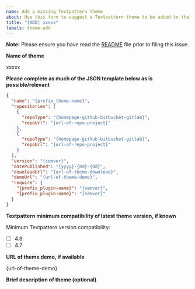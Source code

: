 ```yaml
---
name: Add a missing Textpattern theme
about: Use this form to suggest a Textpattern theme to be added to the themes website.
title: "[ADD] xxxxx"
labels: theme-add
---
```


**Note:** Please ensure you have read the [README](https://github.com/textpattern/textpattern-curated-themes-list/blob/master/README.md) file prior to filing this issue.

**Name of theme**

xxxxx

**Please complete as much of the JSON template below as is possible/relevant**

```json
{
  "name": "{prefix_theme-name}",
  "repositories": [
    {
      "repoType": "{homepage-github-bitbucket-gitlab}",
      "repoUrl": "{url-of-repo-project}"
    },
    {
      "repoType": "{homepage-github-bitbucket-gitlab}",
      "repoUrl": "{url-of-repo-project}"
    }
  ],
  "version": "{semver}",
  "datePublished": "{yyyy}-{mm}-{dd}",
  "downloadUrl": "{url-of-theme-download}",
  "demoUrl": "{url-of-theme-demo}",
  "require": {
    "{prefix_plugin-name}": "{semver}",
    "{prefix_plugin-name}": "{semver}"
  }
}
```

**Textpattern minimum compatibility of latest theme version, if known**

Minimum Textpattern version compatibility:

- [ ] 4.8
- [ ] 4.7

**URL of theme demo, if available**

{url-of-theme-demo}

**Brief description of theme (optional)**

